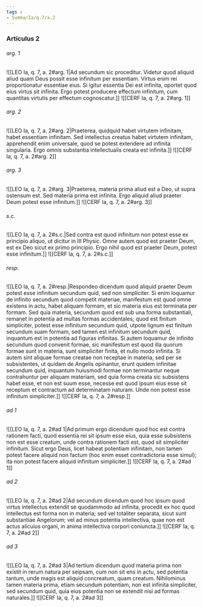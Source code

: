```yaml
---
tags : 
- Summa/Ia/q.7/a.2
---
```


### Articulus 2

###### arg. 1
![[LEO Ia, q. 7, a. 2#arg. 1|Ad secundum sic proceditur. Videtur quod aliquid aliud quam Deus possit esse infinitum per essentiam. Virtus enim rei proportionatur essentiae eius. Si igitur essentia Dei est infinita, oportet quod eius virtus sit infinita. Ergo potest producere effectum infinitum, cum quantitas virtutis per effectum cognoscatur.]]
![[CERF Ia, q. 7, a. 2#arg. 1]]

###### arg. 2
![[LEO Ia, q. 7, a. 2#arg. 2|Praeterea, quidquid habet virtutem infinitam, habet essentiam infinitam. Sed intellectus creatus habet virtutem infinitam, apprehendit enim universale, quod se potest extendere ad infinita singularia. Ergo omnis substantia intellectualis creata est infinita.]]
![[CERF Ia, q. 7, a. 2#arg. 2]]

###### arg. 3
![[LEO Ia, q. 7, a. 2#arg. 3|Praeterea, materia prima aliud est a Deo, ut supra ostensum est. Sed materia prima est infinita. Ergo aliquid aliud praeter Deum potest esse infinitum.]]
![[CERF Ia, q. 7, a. 2#arg. 3]]

###### s.c.
![[LEO Ia, q. 7, a. 2#s.c.|Sed contra est quod infinitum non potest esse ex principio aliquo, ut dicitur in III Physic. Omne autem quod est praeter Deum, est ex Deo sicut ex primo principio. Ergo nihil quod est praeter Deum, potest esse infinitum.]]
![[CERF Ia, q. 7, a. 2#s.c.]]

###### resp.
![[LEO Ia, q. 7, a. 2#resp.|Respondeo dicendum quod aliquid praeter Deum potest esse infinitum secundum quid, sed non simpliciter. Si enim loquamur de infinito secundum quod competit materiae, manifestum est quod omne existens in actu, habet aliquam formam, et sic materia eius est terminata per formam. Sed quia materia, secundum quod est sub una forma substantiali, remanet in potentia ad multas formas accidentales; quod est finitum simpliciter, potest esse infinitum secundum quid, utpote lignum est finitum secundum suam formam, sed tamen est infinitum secundum quid, inquantum est in potentia ad figuras infinitas. Si autem loquamur de infinito secundum quod convenit formae, sic manifestum est quod illa quorum formae sunt in materia, sunt simpliciter finita, et nullo modo infinita. Si autem sint aliquae formae creatae non receptae in materia, sed per se subsistentes, ut quidam de Angelis opinantur, erunt quidem infinitae secundum quid, inquantum huiusmodi formae non terminantur neque contrahuntur per aliquam materiam, sed quia forma creata sic subsistens habet esse, et non est suum esse, necesse est quod ipsum eius esse sit receptum et contractum ad determinatam naturam. Unde non potest esse infinitum simpliciter.]]
![[CERF Ia, q. 7, a. 2#resp.]]

###### ad 1
![[LEO Ia, q. 7, a. 2#ad 1|Ad primum ergo dicendum quod hoc est contra rationem facti, quod essentia rei sit ipsum esse eius, quia esse subsistens non est esse creatum, unde contra rationem facti est, quod sit simpliciter infinitum. Sicut ergo Deus, licet habeat potentiam infinitam, non tamen potest facere aliquid non factum (hoc enim esset contradictoria esse simul); ita non potest facere aliquid infinitum simpliciter.]]
![[CERF Ia, q. 7, a. 2#ad 1]]

###### ad 2
![[LEO Ia, q. 7, a. 2#ad 2|Ad secundum dicendum quod hoc ipsum quod virtus intellectus extendit se quodammodo ad infinita, procedit ex hoc quod intellectus est forma non in materia; sed vel totaliter separata, sicut sunt substantiae Angelorum; vel ad minus potentia intellectiva, quae non est actus alicuius organi, in anima intellectiva corpori coniuncta.]]
![[CERF Ia, q. 7, a. 2#ad 2]]

###### ad 3
![[LEO Ia, q. 7, a. 2#ad 3|Ad tertium dicendum quod materia prima non existit in rerum natura per seipsam, cum non sit ens in actu, sed potentia tantum, unde magis est aliquid concreatum, quam creatum. Nihilominus tamen materia prima, etiam secundum potentiam, non est infinita simpliciter, sed secundum quid, quia eius potentia non se extendit nisi ad formas naturales.]]
![[CERF Ia, q. 7, a. 2#ad 3]]

